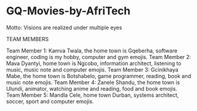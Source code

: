 # GQ-Movies-by-AfriTech

 Motto: Visions are realized under multiple eyes 
 
 TEAM MEMBERS
 
 Team Member 1: Kamva Twala, the home town is Gqeberha, software engineer, coding is my hobby, computer and gym emojis.
 Team Member 2: Mava Dyantyi, home town is Ngcobo, information architect, listening to music, music note and computer emojis.
 Team Member 3: Gcinikhaya Mabe, the home town is Botshabelo, game programmer, reading, book and music note emojis.
 Team Member 4: Zanele Shandu, the home town is Ulundi, animator, watching anime and reading, food and book emojis.  
 Team Member 5: Mandla Cele, home town Durban, systems architect, soccer, sport and computer emojis.
